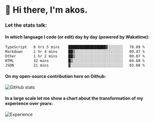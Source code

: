# 👋 Hi there, I'm akos. 


### Let the stats talk:


#### In which language I code (or edit) day by day (powered by Wakatime): 

<!--START_SECTION:waka-->

```txt
TypeScript   8 hrs 5 mins    █████████████████▓░░░░░░░   70.89 %
Markdown     1 hr 4 mins     ██▒░░░░░░░░░░░░░░░░░░░░░░   09.47 %
Other        1 hr 2 mins     ██▒░░░░░░░░░░░░░░░░░░░░░░   09.07 %
HTML         32 mins         █▒░░░░░░░░░░░░░░░░░░░░░░░   04.68 %
JSON         21 mins         ▓░░░░░░░░░░░░░░░░░░░░░░░░   03.08 %
```

<!--END_SECTION:waka-->

#### On my open-source contribution here on Github:
 
![GitHub stats](https://github-readme-stats.vercel.app/api?username=akosbalasko)

#### In a large scale let me show a chart about the transformation of my experience over years:   

![Experience](https://cr-skills-chart-widget.azurewebsites.net/api/api?username=akosbalasko)
